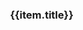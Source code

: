 <style type="text/css">
.coverpage{
  width:80%;
  margin:0 auto;
}
.coverpage .logo{
  width: 35%;
}
.coverpage .future-remark{
  color:gray;
  font-size:14px;
  min-height:60px;
}
.coverpage .future-card{
  margin:8px;
}
.coverpage .footer{
  text-align:center;
  color:gray;
  padding-top:10px;
}
.coverpage .footer a{
  font-size:14px;
}
.coverpage .desc{
  padding-bottom: 20px;
  text-align: left;
  line-height: 25px;
}

@media only screen and (max-width: 500px) {
  .coverpage{
    width:98%;
    margin:0 auto;
  }
  .coverpage .logo{
    width: 80%;
  }
  .desc{
    width:100%;
  }
}
</style>

<div class="coverpage">
  <el-result style="margin:0 auto;">
    <template slot="icon">
      <img class="logo" src="https://res.meiflower.top/.netlify/images?url=/alg/logo.png&w=70%">
    </template>
    <template slot="extra">
      <div class="desc" v-html="desc"></div>
      <el-button type="success" size="medium" @click="handleClick('https://labuladong.online/algo/')">labuladong算法笔记</el-button>
      <el-button type="default" size="medium" @click="handleClick('https://programmercarl.com/')">代码随想录</el-button>
      <el-button type="warning" size="medium" @click="handleClick('https://www.cs.usfca.edu/~galles/visualization/Algorithms.html')">数据结构可视化</el-button>
      <el-button type="danger" size="medium" @click="handleClick('https://visualgo.net/zh')">算法可视化</el-button>
      <el-button type="success" size="medium" @click="handleClick('README')">查看主页</el-button>
      <el-button type="primary" size="medium" @click="handleClick('ds/index')">数据结构</el-button>
    </template>
  </el-result>
  <el-row>
    <el-col :xs="24" :md="8" v-for="(item,index) in futures">
      <el-card shadow="hover" class="future-card">
        <h3>{{item.title}}</h3>
        <div v-html="item.remark" class="future-remark">
        </div>
      </el-card>
    </el-col>
  </el-row>
  <div v-html="footer" class="footer">
  </div>
</div>

<script type="text/javascript">
(
  {
    data(){
      return {
          footer: window.$mangodoc.footer,
          title: window.$mangodoc.title,
          desc: "最开始是在B站看的左神的算法视频，决定开始整理算法学习笔记。后面又开始接触到labuladong和代码随想录，<br/>虽然大神们都有很多总结，但是要融会贯通还是得靠刻意练习。",
          futures: [
            {
              title: "第一章：基础概念",
              remark: "1. 复杂度分析（时间复杂度、空间复杂度）<br/> 2. <a href='#/wys' target='_blank'>位运算</a><br/> 3. 其他的一些概念 （常数操作、、对数器、比较器、master公式）<br/>"
            },
            {
              title: "第二章：排序和搜索",
              remark: "1. 递归和迭代（阶乘、反转字符串、8皇后问题、汉诺塔）<br/> 2. 排序（冒泡、插入、选择、快速、归并、堆排序）<br/> 3. 搜索(DFS、BFS、二分查找)"
            },
            {
              title: "第三章：数据结构基础篇",
              remark: "1. <a href='#/ds/array/index' target='_blank'>数组</a>（字符串子串搜索之KMP算法）<br/> 2. <a href='#/ds/linktable/index' target='_blank'>链表</a>（单链表、双链表、环形链表、快慢指针）<br/> 3.  <a href='#/ds/stack/index' target='_blank'>栈</a>（先进先出、有效的括号、可做DFS实现）<br/> 4. <a href='#/ds/queue/index' target='_blank'>队列</a>（后进先出、优先级队列、双端队列、可做BFS实现）"
            },
            {
              title: "第四章：数据结构进阶篇",
              remark: "1. 哈希表（哈希函数、哈希表实现、一致性哈希算法）<br/> 2. 二叉树（二叉树遍历（BFS、DFS）、平衡二叉树、二叉搜索树、满二叉树、完全二叉树、序列化和反序列化、前缀树、红黑树）<br/> 3. 堆（HeapInsert和Heapify、数组实现堆、优先级队列）<br/> 4. 位图（Java实现位图、Linux系统权限设计）"
            },
            {
              title: "第五章：数据结构高级篇",
              remark: "1. 图(定义、存储方式、邻接表实现、图的创建、遍历、拓扑排序、最小生成树之Prim和Kruskal算法、最短路径之Dijkstra算法)<br/> 2. 跳表 <br/> 3. 布隆过滤器（亿级URL黑名单判断设计）<br/>4. 并查集<br/> 5. 单调栈<br/>"
            },
            {
              title: "算法进阶",
              remark: "1. 回溯、暴力递归<br/> 2. 动态规划 <br/> 3. 贪心算法<br/>" 
            },
            {
              title: "索引",
              remark: "红黑树、B树、B+树"
            }
          ]
      }
    },
    methods: {
        handleClick(url) {
          if (url.startsWith("http")) {
            window.open(url, '_blank');
          } else {
            window.location.href = window.$mangodoc.context+"/#/"+url;
            window.location.reload();
          }
        }
    }
  }
)
</script>